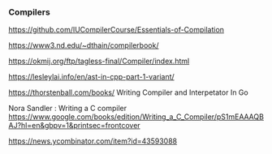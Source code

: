 ### Compilers
https://github.com/IUCompilerCourse/Essentials-of-Compilation

https://www3.nd.edu/~dthain/compilerbook/

https://okmij.org/ftp/tagless-final/Compiler/index.html

https://lesleylai.info/en/ast-in-cpp-part-1-variant/

https://thorstenball.com/books/ Writing Compiler and Interpetator In Go

Nora Sandler : Writing a C compiler 
https://www.google.com/books/edition/Writing_a_C_Compiler/pS1mEAAAQBAJ?hl=en&gbpv=1&printsec=frontcover

https://news.ycombinator.com/item?id=43593088
